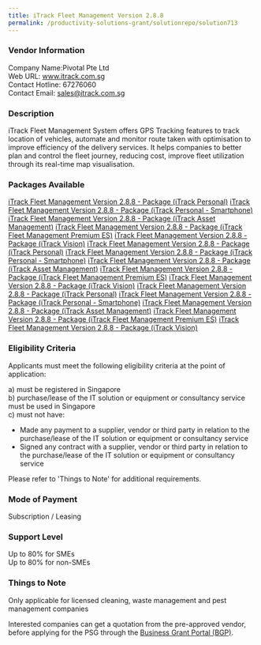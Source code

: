 ```yaml
---
title: iTrack Fleet Management Version 2.8.8
permalink: /productivity-solutions-grant/solutionrepo/solution713
---
```


### Vendor Information
Company Name:Pivotal Pte Ltd <br>Web URL: www.itrack.com.sg <br>Contact Hotline: 67276060 <br>Contact Email: sales@itrack.com.sg <br>

### Description

iTrack Fleet Management System offers GPS Tracking features to track location of vehicles, automate and monitor route taken with optimisation to improve efficiency of the delivery services. It helps companies to better plan and control the fleet journey, reducing cost, improve fleet utilization through its real-time map visualisation.

### Packages Available

<a href='https://www.gobusiness.gov.sg/images/psg/Pivotal_ES_Annex_3_Part_1.pdf' target='_blank'>iTrack Fleet Management Version 2.8.8 - Package (iTrack Personal)</a>
<a href='https://www.gobusiness.gov.sg/images/psg/Pivotal_ES_Annex_3_Part_2.pdf' target='_blank'>iTrack Fleet Management Version 2.8.8 - Package (iTrack Personal - Smartphone)</a>
<a href='https://www.gobusiness.gov.sg/images/psg/Pivotal_ES_Annex_3_Part_3.pdf' target='_blank'>iTrack Fleet Management Version 2.8.8 - Package (iTrack Asset Management)</a>
<a href='https://www.gobusiness.gov.sg/images/psg/Pivotal_ES_Annex_3_Part_4.pdf' target='_blank'>iTrack Fleet Management Version 2.8.8 - Package (iTrack Fleet Management Premium ES)</a>
<a href='https://www.gobusiness.gov.sg/images/psg/Pivotal_ES_Annex_3_Part_5.pdf' target='_blank'>iTrack Fleet Management Version 2.8.8 - Package (iTrack Vision)</a>
<a href='https://www.gobusiness.gov.sg/images/psg/Pivotal_ES_Annex_3_Part_1.pdf' target='_blank'>iTrack Fleet Management Version 2.8.8 - Package (iTrack Personal)</a>
<a href='https://www.gobusiness.gov.sg/images/psg/Pivotal_ES_Annex_3_Part_2.pdf' target='_blank'>iTrack Fleet Management Version 2.8.8 - Package (iTrack Personal - Smartphone)</a>
<a href='https://www.gobusiness.gov.sg/images/psg/Pivotal_ES_Annex_3_Part_3.pdf' target='_blank'>iTrack Fleet Management Version 2.8.8 - Package (iTrack Asset Management)</a>
<a href='https://www.gobusiness.gov.sg/images/psg/Pivotal_ES_Annex_3_Part_4.pdf' target='_blank'>iTrack Fleet Management Version 2.8.8 - Package (iTrack Fleet Management Premium ES)</a>
<a href='https://www.gobusiness.gov.sg/images/psg/Pivotal_ES_Annex_3_Part_5.pdf' target='_blank'>iTrack Fleet Management Version 2.8.8 - Package (iTrack Vision)</a>
<a href='https://www.gobusiness.gov.sg/images/psg/Pivotal_ES_Annex_3_Part_1.pdf' target='_blank'>iTrack Fleet Management Version 2.8.8 - Package (iTrack Personal)</a>
<a href='https://www.gobusiness.gov.sg/images/psg/Pivotal_ES_Annex_3_Part_2.pdf' target='_blank'>iTrack Fleet Management Version 2.8.8 - Package (iTrack Personal - Smartphone)</a>
<a href='https://www.gobusiness.gov.sg/images/psg/Pivotal_ES_Annex_3_Part_3.pdf' target='_blank'>iTrack Fleet Management Version 2.8.8 - Package (iTrack Asset Management)</a>
<a href='https://www.gobusiness.gov.sg/images/psg/Pivotal_ES_Annex_3_Part_4.pdf' target='_blank'>iTrack Fleet Management Version 2.8.8 - Package (iTrack Fleet Management Premium ES)</a>
<a href='https://www.gobusiness.gov.sg/images/psg/Pivotal_ES_Annex_3_Part_5.pdf' target='_blank'>iTrack Fleet Management Version 2.8.8 - Package (iTrack Vision)</a>

### Eligibility Criteria

Applicants must meet the following eligibility criteria at the point of application:

a) must be registered in Singapore <br>
b) purchase/lease of the IT solution or equipment or consultancy service must be used in Singapore <br>
c) must not have:
- Made any payment to a supplier, vendor or third party in relation to the purchase/lease of the IT solution or equipment or consultancy service
- Signed any contract with a supplier, vendor or third party in relation to the purchase/lease of the IT solution or equipment or consultancy service

Please refer to 'Things to Note' for additional requirements.

### Mode of Payment
Subscription / Leasing

### Support Level
Up to 80% for SMEs <br>
Up to 80% for non-SMEs

### Things to Note
Only applicable for licensed cleaning, waste management and pest management companies

Interested companies can get a quotation from the pre-approved vendor, before applying for the PSG through the <a target='_blank' href='https://www.businessgrants.gov.sg/'>Business Grant Portal (BGP)</a>.
